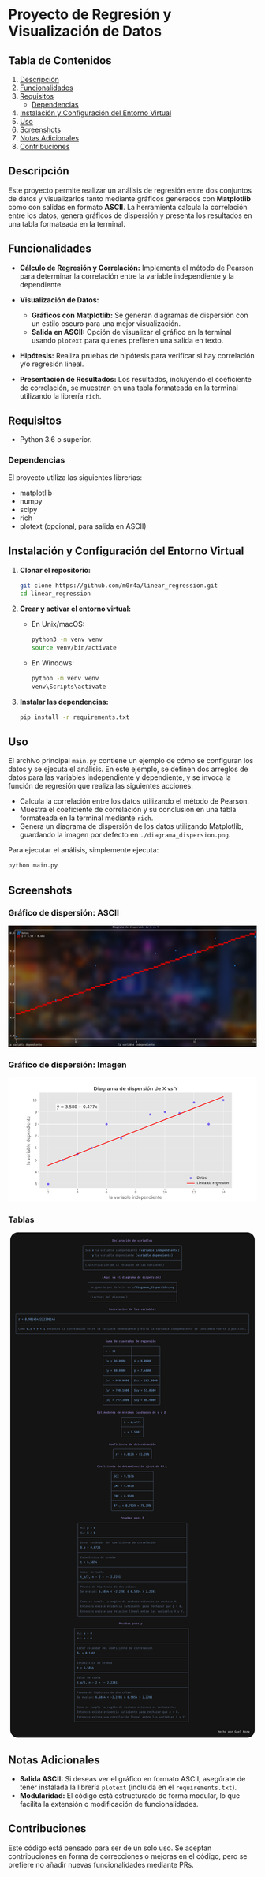# Proyecto de Regresión y Visualización de Datos

## Tabla de Contenidos

1. [Descripción](#descripción)
2. [Funcionalidades](#funcionalidades)
3. [Requisitos](#requisitos)
   - [Dependencias](#dependencias)
4. [Instalación y Configuración del Entorno Virtual](#instalación-y-configuración-del-entorno-virtual)
5. [Uso](#uso)
6. [Screenshots](#screenshots)
7. [Notas Adicionales](#notas-adicionales)
8. [Contribuciones](#contribuciones)

## Descripción

Este proyecto permite realizar un análisis de regresión entre dos conjuntos de datos y visualizarlos tanto mediante gráficos generados con **Matplotlib** como con salidas en formato **ASCII**. La herramienta calcula la correlación entre los datos, genera gráficos de dispersión y presenta los resultados en una tabla formateada en la terminal.

## Funcionalidades

- **Cálculo de Regresión y Correlación:**
  Implementa el método de Pearson para determinar la correlación entre la variable independiente y la dependiente.

- **Visualización de Datos:**
  - **Gráficos con Matplotlib:** Se generan diagramas de dispersión con un estilo oscuro para una mejor visualización.
  - **Salida en ASCII:** Opción de visualizar el gráfico en la terminal usando `plotext` para quienes prefieren una salida en texto.

- **Hipótesis:**
  Realiza pruebas de hipótesis para verificar si hay correlación y/o regresión lineal.

- **Presentación de Resultados:**
  Los resultados, incluyendo el coeficiente de correlación, se muestran en una tabla formateada en la terminal utilizando la librería `rich`.

## Requisitos

- Python 3.6 o superior.

### Dependencias

El proyecto utiliza las siguientes librerías:
- matplotlib
- numpy
- scipy
- rich
- plotext (opcional, para salida en ASCII)

## Instalación y Configuración del Entorno Virtual

1. **Clonar el repositorio:**

   ```bash
   git clone https://github.com/m0r4a/linear_regression.git
   cd linear_regression
   ```

2. **Crear y activar el entorno virtual:**

   - En Unix/macOS:
     ```bash
     python3 -m venv venv
     source venv/bin/activate

     ```
   - En Windows:
     ```bash
     python -m venv venv
     venv\Scripts\activate
     ```

3. **Instalar las dependencias:**

   ```bash
   pip install -r requirements.txt
   ```

## Uso

El archivo principal `main.py` contiene un ejemplo de cómo se configuran los datos y se ejecuta el análisis. En este ejemplo, se definen dos arreglos de datos para las variables independiente y dependiente, y se invoca la función de regresión que realiza las siguientes acciones:

- Calcula la correlación entre los datos utilizando el método de Pearson.
- Muestra el coeficiente de correlación y su conclusión en una tabla formateada en la terminal mediante `rich`.
- Genera un diagrama de dispersión de los datos utilizando Matplotlib, guardando la imagen por defecto en `./diagrama_dispersion.png`.

Para ejecutar el análisis, simplemente ejecuta:

```bash
python main.py
```

## Screenshots

### Gráfico de dispersión: ASCII

<p align="center">
    <img src="resources/graphic_ascii.png" alt="Gráfico de dispersión en ASCII"/>
</p>

### Gráfico de dispersión: Imagen

<p align="center">
    <img src="resources/graphic_image.png" alt="Imagen del gráfico de dispersión"/>
</p>

### Tablas

<p align="center">
    <img src="resources/tables.png" alt="Tabla para el valor r"/>
</p>

## Notas Adicionales

- **Salida ASCII:** Si deseas ver el gráfico en formato ASCII, asegúrate de tener instalada la librería `plotext` (incluida en el `requirements.txt`).
- **Modularidad:** El código está estructurado de forma modular, lo que facilita la extensión o modificación de funcionalidades.

## Contribuciones

Este código está pensado para ser de un solo uso. Se aceptan contribuciones en forma de correcciones o mejoras en el código, pero se prefiere no añadir nuevas funcionalidades mediante PRs.
